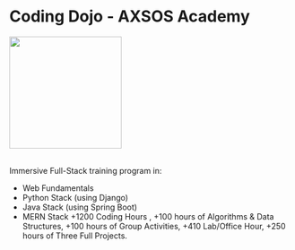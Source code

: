 # Coding Dojo - AXSOS Academy

<img width="200" alt=" " src="https://user-images.githubusercontent.com/76398557/131226947-00f96d01-6b3a-43ea-9a74-be32e04781ac.png">


&nbsp; <br>
Immersive Full-Stack training program in:
- Web Fundamentals
- Python Stack (using Django)
- Java Stack (using Spring Boot)
- MERN Stack
+1200 Coding Hours , +100 hours of Algorithms & Data Structures, +100 hours of Group Activities, +410 Lab/Office Hour, +250 hours of Three Full Projects.

